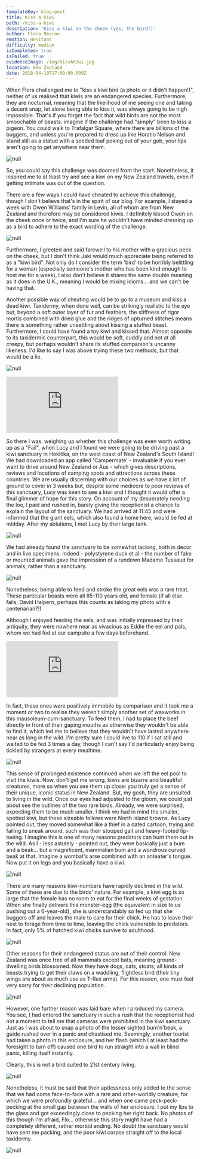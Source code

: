 ```yaml
---
templateKey: blog-post
title: Kiss a Kiwi
path: /kiss-a-kiwi
description: 'Kiss a kiwi on the cheek (yes, the bird!)'
author: Flora Mearon
emotion: Hesitant
difficulty: medium
isCompleted: true
isFailed: true
evidenceImage: /img/kissAKiwi.jpg
location: New Zealand
date: 2018-04-10T17:00:00.000Z
---
```









When Flora challenged me to "kiss a kiwi bird (a photo or it didn't happen!)", neither of us realised that kiwis are an endangered species. Furthermore, they are nocturnal, meaning that the likelihood of me seeing one and taking a decent snap, let alone being able to kiss it, was always going to be nigh impossible. That's if you forget the fact that wild birds are not the most smoochable of beasts: imagine if the challenge had "simply" been to kiss a pigeon. You could walk to Trafalgar Square, where there are billions of the buggers, and unless you're prepared to dress up like Horatio Nelson and stand still as a statue with a seeded loaf poking out of your gob, your lips aren't going to get anywhere near them.

![null](https://bit.ly/2FyGbJ1)

So, you could say this challenge was doomed from the start. Nonetheless, it inspired me to at least try and see a kiwi on my New Zealand travels, even if getting intimate was out of the question.

There are a few ways I could have cheated to achieve this challenge, though I don't believe that's in the spirit of our blog. For example, I stayed a week with Owen Williams' family in Levin, all of whom are from New Zealand and therefore may be considered kiwis. I definitely kissed Owen on the cheek once or twice, and I'm sure he wouldn't have minded dressing up as a bird to adhere to the exact wording of the challenge.

![null](https://bit.ly/2HIbNBV)

Furthermore, I greeted and said farewell to his mother with a gracious peck on the cheek, but I don't think Jaki would much appreciate being referred to as a "kiwi bird". Not only do I consider the term 'bird' to be horribly belittling for a woman (especially someone's mother who has been kind enough to host me for a week), I also don't believe it shares the same double meaning as it does in the U.K., meaning I would be mixing idioms... and we can't be having that.

Another possible way of cheating would be to go to a museum and kiss a dead kiwi. Taxidermy, when done well, can be strikingly realistic to the eye but, beyond a soft outer layer of fur and feathers, the stiffness of rigor mortis combined with dried glue and the ridges of upturned stitches means there is something rather unsettling about kissing a stuffed beast. Furthermore, I could have found a toy kiwi and kissed that. Almost opposite to its taxidermic counterpart, this would be soft, cuddly and not at all creepy, but perhaps wouldn't share its stuffed companion's uncanny likeness.
I'd like to say I was above trying these two methods, but that would be a lie.

![null](https://bit.ly/2Hw5opR)

<p class="iframeContainer">
<iframe src="https://www.youtube.com/embed/2DSwlH3EhqM" frameborder="0" allow="autoplay; encrypted-media" allowfullscreen></iframe>
</p>

So there I was, weighing up whether this challenge was even worth writing up as a "Fail", when Lucy and I found we were going to be driving past a kiwi sanctuary in Hokitika, on the west coast of New Zealand's South Island! We had downloaded an app called 'Campermate' - invaluable if you ever want to drive around New Zealand or Aus - which gives descriptions, reviews and locations of camping spots and attractions across these countries. We are usually discerning with our choices as we have a lot of ground to cover in 3 weeks but, despite some mediocre to poor reviews of this sanctuary, Lucy was keen to see a kiwi and I thought it would offer a final glimmer of hope for this story.
On account of my desperately needing the loo, I paid and rushed in, barely giving the receptionist a chance to explain the layout of the sanctuary. We had arrived at 11:45 and were informed that the giant eels, which also found a home here, would be fed at midday. After my ablutions, I met Lucy by their large tank.

![null](https://bit.ly/2w5F3wP)

We had already found the sanctuary to be somewhat lacking, both in decor and in live specimens. Indeed - polystyrene duck et al - the number of fake or mounted animals gave the impression of a rundown Madame Tussaud for animals, rather than a sanctuary.

![null](https://bit.ly/2r8c3Pq)

Nonetheless, being able to feed and stroke the great eels was a rare treat. These particular beasts were all 85-110 years old, and female (if all else fails, David Halpern, perhaps this counts as taking my photo with a centenarian?!)

Although I enjoyed feeding the eels, and was initially impressed by their antiquity, they were nowhere near as vivacious as Eddie the eel and pals, whom we had fed at our campsite a few days beforehand.

<p class="iframeContainer">
<iframe src="https://www.youtube.com/embed/nWvonw1C69c" frameborder="0" allow="autoplay; encrypted-media" allowfullscreen></iframe>
</p>

In fact, these ones were positively immobile by comparison and it took me a moment or two to realise they weren't simply another set of waxworks in this mausoleum-cum-sanctuary. To feed them, I had to place the beef directly in front of their gaping mouths as otherwise they wouldn't be able to find it, which led me to believe that they wouldn't have lasted anywhere near as long in the wild. I'm pretty sure I could live to 110 if I sat still and waited to be fed 3 times a day, though I can't say I'd particularly enjoy being tickled by strangers at every mealtime.

![null](https://bit.ly/2IQevRH)

This sense of prolonged existence continued when we left the eel pool to visit the kiwis. Now, don't get me wrong, kiwis are bizarre and beautiful creatures, more so when you see them up close: you truly get a sense of their unique, iconic status in New Zealand. But, my gosh, they are unsuited to living in the wild. Once our eyes had adjusted to the gloom, we could just about see the outlines of the two rare birds. Already, we were surprised, expecting them to be much smaller. I think we had in mind the smaller, spotted kiwi, but these sizeable fellows were North island browns. As Lucy pointed out, they moved somewhat like a thief in a dated cartoon, trying and failing to sneak around, such was their stooped gait and heavy-footed tip-toeing. I imagine this is one of many reasons predators can hunt them out in the wild. As I - less astutely - pointed out, they were basically just a bum and a beak... but a magnificent, mammalian bum and a wondrous curved beak at that. Imagine a wombat's arse combined with an anteater's tongue. Now put it on legs and you basically have a kiwi.

![null](https://bit.ly/2HAGnx2)

There are many reasons kiwi-numbers have rapidly declined in the wild. Some of these are due to the birds' nature. For example, a kiwi egg is so large that the female has no room to eat for the final weeks of gestation. When she finally delivers this monster-egg (the equivalent in size to us pushing out a 6-year-old), she is understandably so fed up that she buggers off and leaves the male to care for their chick. He has to leave their nest to forage from time to time, leaving the chick vulnerable to predators. In fact, only 5% of hatched kiwi chicks survive to adulthood.

![null](https://bit.ly/2IQeBc1)

Other reasons for their endangered status are out of their control: New Zealand was once free of all mammals except bats, meaning ground-dwelling birds blossomed. Now they have dogs, cats, stoats; all kinds of beasts trying to get their claws on a waddling, flightless bird (their tiny wings are about as much use as T-Rex arms). For this reason, one must feel very sorry for their declining population.

![null](https://bit.ly/2FtoFWu)

However, one further reason was laid bare when I produced my camera. You see, I had entered the sanctuary in such a rush that the receptionist had not a moment to tell me that cameras were prohibited in the kiwi sanctuary. Just as I was about to snap a photo of the lesser sighted bum'n'beak, a guide rushed over in a panic and chastised me. Seemingly, another tourist had taken a photo in this enclosure, and her flash (which I at least had the foresight to turn off) caused one bird to run straight into a wall in blind panic, killing itself instantly.

Clearly, this is not a bird suited to 21st century living.

![null](https://bit.ly/2I9wXYR)

Nonetheless, it must be said that their aptlessness only added to the sense that we had come face-to-face with a rare and other-worldly creature, for which we were profoundly grateful... and when one came peck-peck-pecking at the small gap between the walls of her enclosure, I put my lips to the glass and got exceedingly close to pecking her right back.
No photos of this though I'm afraid, Flo... otherwise this story might have had a completely different, rather morbid ending. No doubt the sanctuary would have sent me packing, and the poor kiwi corpse straight off to the local taxidermy.

![null](https://bit.ly/2HdTnbd)
